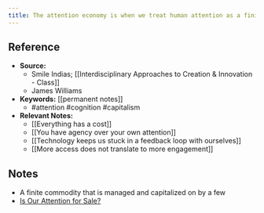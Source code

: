 ```yaml
---
title: The attention economy is when we treat human attention as a finite commodity
---
```

## Reference
- **Source:** 
	- Smile Indias; [[Interdisciplinary Approaches to Creation & Innovation - Class]]
	- James Williams
- **Keywords:** [[permanent notes]]
	- #attention #cognition #capitalism
- **Relevant Notes:**
	- [[Everything has a cost]]
	- [[You have agency over your own attention]]
	- [[Technology keeps us stuck in a feedback loop with ourselves]]
	- [[More access does not translate to more engagement]]
## Notes
- A finite commodity that is managed and capitalized on by a few
- [Is Our Attention for Sale?](https://www.youtube.com/watch?v=PSaybP1UivQ)